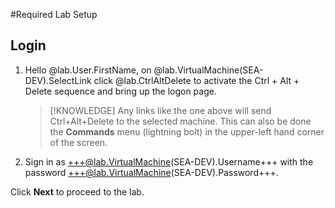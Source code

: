 #Required Lab Setup

## Login


1. Hello @lab.User.FirstName, on @lab.VirtualMachine(SEA-DEV).SelectLink click @lab.CtrlAltDelete to activate the Ctrl + Alt + Delete sequence and bring up the logon page.

    >[!KNOWLEDGE] Any links like the one above will send Ctrl+Alt+Delete to the selected machine. This can also be done the **Commands** menu (lightning bolt) in the upper-left hand corner of the screen.

1. Sign in as +++@lab.VirtualMachine(SEA-DEV).Username+++ with the password +++@lab.VirtualMachine(SEA-DEV).Password+++.

Click **Next** to proceed to the lab.
